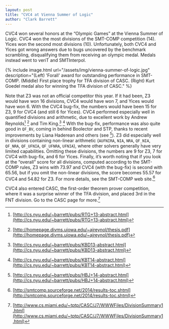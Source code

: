 ```yaml
---
layout: post
title: "CVC4 at Vienna Summer of Logic"
author: "Clark Barrett"
---
```


CVC4 won several honors at the “Olympic Games” at the Vienna Summer of Logic.
CVC4 won the most divisions of the SMT-COMP competition (14). Yices won the
second most divisions (10). Unfortunately, both CVC4 and Yices got wrong
answers due to bugs uncovered by the benchmark scrambling, disqualifying them
from receiving an olympic medal.  Medals instead went to veriT and SMTInterpol.

{% include image.html url="/assets/img/vienna-summer-of-logic.jpg"
description="(Left) 'Forall' award for outstanding performance in SMT-COMP.
(Middle) First place trophy for TFA division of CASC. (Right) Kurt Goedel medal
also for winning the TFA division of CASC." %}

Note that Z3 was not an official competitor this year.  If it had been, Z3
would have won 16 divisions, CVC4 would have won 7, and Yices would have won 6.
With the CVC4 bug-fix, the numbers would have been  15 for Z3, 9 for CVC4 (and
still 6 for Yices).  CVC4 performed especially well in quantified divisions and
arithmetic, due to excellent work by Andrew Reynolds[^1] [^2] and Tim
King.[^3] [^4]  With the bug-fix, performance was also quite good in `QF_BV`,
coming in behind Boolector and STP, thanks to recent improvements by Liana
Haderean and others (see [^5]).  Z3 did especially well in divisions containing
non-linear arithmetic (`AUFNIRA`, `NIA`, `NRA`, `QF_NIA`, `QF_NRA`, `QF_UFNIA`,
`QF_UFNRA`, `UFNIA`), where other solvers generally have very limited
capabilities.  Omitting these divisions, the numbers are 9 for Z3, 7 for CVC4
with bug-fix, and 6 for Yices.  Finally, it’s worth noting that if you look at
the “overall” score for all divisions, computed according to the SMT-COMP
rules, Z3 wins with 73.97 and CVC4 (with the bug-fix) is second with 65.56, but
if you omit the non-linear divisions, the score becomes 55.57 for CVC4 and
  54.82 for Z3.  For more details, see the SMT-COMP web site.[^6]

CVC4 also entered CASC, the first-order theorem prover competition, where it
was a surprise winner of the TFA division, and placed 3rd in the FNT division.
Go to the CASC page for more.[^7]

[^1]: [http://cs.nyu.edu/~barrett/pubs/RTG+13-abstract.html](http://cs.nyu.edu/~barrett/pubs/RTG+13-abstract.html)
[^2]: [http://homepage.divms.uiowa.edu/~ajreynol/thesis.pdf](http://homepage.divms.uiowa.edu/~ajreynol/thesis.pdf)
[^3]: [http://cs.nyu.edu/~barrett/pubs/KBD13-abstract.html](http://cs.nyu.edu/~barrett/pubs/KBD13-abstract.html)
[^4]: [http://cs.nyu.edu/~barrett/pubs/KBT14-abstract.html](http://cs.nyu.edu/~barrett/pubs/KBT14-abstract.html)
[^5]: [http://cs.nyu.edu/~barrett/pubs/HBJ+14-abstract.html](http://cs.nyu.edu/~barrett/pubs/HBJ+14-abstract.html)
[^6]: [http://smtcomp.sourceforge.net/2014/results-toc.shtml](http://smtcomp.sourceforge.net/2014/results-toc.shtml)
[^7]: [http://www.cs.miami.edu/~tptp/CASC/J7/WWWFiles/DivisionSummary1.html](http://www.cs.miami.edu/~tptp/CASC/J7/WWWFiles/DivisionSummary1.html)
